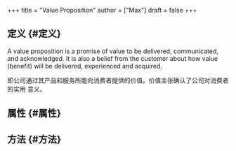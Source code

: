 +++
title = "Value Proposition"
author = ["Max"]
draft = false
+++

## 定义 {#定义}

A value proposition is a promise of value to be delivered, communicated, and
acknowledged. It is also a belief from the customer about how value (benefit)
will be delivered, experienced and acquired.

即公司通过其产品和服务所能向消费者提供的价值。价值主张确认了公司对消费者的实用
意义。


## 属性 {#属性}


## 方法 {#方法}

